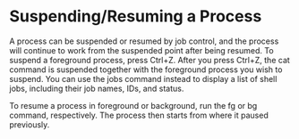 # Suspending/Resuming a Process<a name="EN-US_TOPIC_0229622604"></a>

A process can be suspended or resumed by job control, and the process will continue to work from the suspended point after being resumed. To suspend a foreground process, press Ctrl+Z. After you press Ctrl+Z, the cat command is suspended together with the foreground process you wish to suspend. You can use the jobs command instead to display a list of shell jobs, including their job names, IDs, and status.

To resume a process in foreground or background, run the fg or bg command, respectively. The process then starts from where it paused previously.

